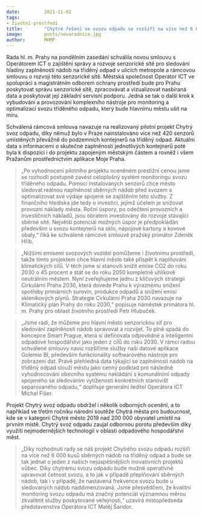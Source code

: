 ```yaml
---
date:         2021-11-02
tags:         
- životní-prostředí
title:        "Chytré řešení ve svozu odpadu se rozšíří na více než 6 000 pražských kontejnerů na tříděný odpad, město chce optimalizovat jejich svoz"
image: 	      posts/novaradnice.jpg
author:       MHMP
---
```


Rada hl. m. Prahy na pondělním zasedání schválila novou smlouvu s Operátorem ICT o zajištění správy a rozvoje senzorické sítě pro sledování hladiny zaplněnosti nádob na tříděný odpad v ulicích metropole a rámcovou smlouvu o rozvoji této senzorické sítě. Městská společnost Operátor ICT ve spolupráci s magistrátním odborem ochrany prostředí bude pro Prahu poskytovat správu senzorické sítě, zpracovávat a vizualizovat nasbíraná data a poskytovat její základní servisní podporu. Jedná se tak o další krok k vybudování a provozování komplexního nástroje pro monitoring a optimalizaci svozu tříděného odpadu, který bude hlavnímu městu ušit na míru.  

Schválená rámcová smlouva navazuje na realizovaný pilotní projekt Chytrý svoz odpadu, díky němuž bylo v Praze nainstalováno více než 420 senzorů umístěných převážně do podzemních kontejnerů na tříděný odpad. Aktuální data s informacemi o skutečné zaplněnosti jednotlivých kontejnerů poté byla k dispozici i do projektu zapojeným městským částem a rovněž i všem Pražanům prostřednictvím aplikace Moje Praha.

> „Po vyhodnocení pilotního projektu oceněném prestižní cenou jsme se rozhodli postupně zavést celoplošný systém monitoringu svozu tříděného odpadu. Pomocí instalovaných senzorů chce město sledovat reálnou naplněnost sběrných nádob před svozem a optimalizovat své výdaje spojené se zajištěním této služby. Z finančního hlediska jde tedy o investici, jejímž účelem je snižovat provozní náklady města. Roční úspory, po odečtení provozních a investičních nákladů, jsou obratem investovány do rozvoje stávající sběrné sítě. Největší potenciál možných úspor je předpokládán především u svozu kontejnerů na sklo, nápojové kartony a kovové obaly,“ říká ke schválené rámcové smlouvě pražský primátor Zdeněk Hřib.

> „Nižšími emisemi svozových vozidel pomůžeme i životnímu prostředí, takže tímto projektem chce hlavní město také přispět k naplňování klimatických cílů. V těch jsme si stanovili snížit emise CO2 do roku 2030 o 45 procent a stát se do roku 2050 kompletně uhlíkově neutrálním městem. Nyní zveřejňujeme jednu z klíčových strategií Cirkulární Praha 2030, která dovede Prahu k výraznému snížení spotřeby primárních surovin, produkce odpadů a snížení emisí skleníkových plynů. Strategie Cirkulární Praha 2030 navazuje na Klimatický plán Prahy do roku 2030,“ popisuje náměstek primátora hl. m. Prahy pro oblast životního prostředí Petr Hlubuček.

> „Jsme rádi, že můžeme pro hlavní město senzorickou síť pro sledování zaplněnosti nádob spravovat a rozvíjet. To plně spadá do koncepce Smart Prague, která si definovala odpovědné a inteligentní odpadové hospodářství jako jeden z cílů do roku 2030. V rámci radou schválené smlouvy navíc rozšíříme služby naší datové aplikace Golemio BI, především funkcionality softwarového nástroje pro zobrazení dat. Právě přehledná data týkající se zaplněnosti nádob na tříděný odpad slouží městu jako cenný podklad pro následné vyhodnocování obecního systému nakládání s komunálními odpady spojeného se sledováním vytíženosti konkrétních stanovišť separovaného odpadu,“ doplňuje generální ředitel Operátora ICT Michal Fišer.

Projekt Chytrý svoz odpadu obdržel i několik odborných ocenění, a to například ve třetím ročníku národní soutěže Chytrá města pro budoucnost, kde se v kategorii Chytré město 2019 nad 200 000 obyvatel umístil na prvním místě. Chytrý svoz odpadu zaujal odbornou porotu především díky využití nejmodernějších technologií v oblasti odpadového hospodářství měst.

> „Díky rozhodnutí rady se náš projekt Chytrého svozu odpadu rozšíří na více než 6 000 kusů sběrných nádob na tříděný odpad a bude se tak jednat o jeden z našich nejúspěšnějších inovativních projektů vůbec. Díky chytrému svozu odpadu bude možné operativně upravovat četnost svozu, a to jak v případě přeplňování sběrných nádob, tak i v případě, že nastavená frekvence svozu bude u sledovaných nádob naddimenzovaná. Jsme přesvědčeni, že kvalitní monitoring svozu odpadu má značný potenciál významnou měrou zkvalitnit služby poskytované veřejnosti,“ uzavírá místopředseda představenstva Operátora ICT Matěj Šandor.

 
